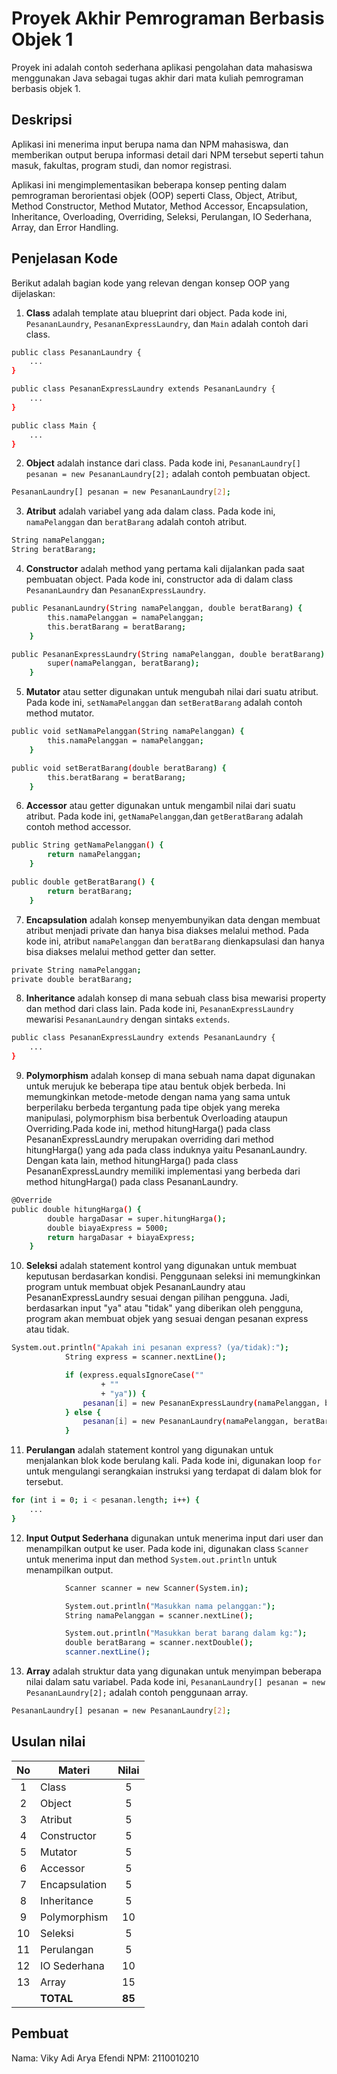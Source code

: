 # Proyek Akhir Pemrograman Berbasis Objek 1

Proyek ini adalah contoh sederhana aplikasi pengolahan data mahasiswa menggunakan Java sebagai tugas akhir dari mata kuliah pemrograman berbasis objek 1.

## Deskripsi

Aplikasi ini menerima input berupa nama dan NPM mahasiswa, dan memberikan output berupa informasi detail dari NPM tersebut seperti tahun masuk, fakultas, program studi, dan nomor registrasi.

Aplikasi ini mengimplementasikan beberapa konsep penting dalam pemrograman berorientasi objek (OOP) seperti Class, Object, Atribut, Method Constructor, Method Mutator, Method Accessor, Encapsulation, Inheritance, Overloading, Overriding, Seleksi, Perulangan, IO Sederhana, Array, dan Error Handling.

## Penjelasan Kode

Berikut adalah bagian kode yang relevan dengan konsep OOP yang dijelaskan:

1. **Class** adalah template atau blueprint dari object. Pada kode ini, `PesananLaundry`, `PesananExpressLaundry`, dan `Main` adalah contoh dari class.

```bash
public class PesananLaundry {
    ...
}

public class PesananExpressLaundry extends PesananLaundry {
    ...
}

public class Main {
    ...
}
```

2. **Object** adalah instance dari class. Pada kode ini, `PesananLaundry[] pesanan = new PesananLaundry[2];` adalah contoh pembuatan object.

```bash
PesananLaundry[] pesanan = new PesananLaundry[2];
```

3. **Atribut** adalah variabel yang ada dalam class. Pada kode ini, `namaPelanggan` dan `beratBarang` adalah contoh atribut.

```bash
String namaPelanggan;
String beratBarang;
```

4. **Constructor** adalah method yang pertama kali dijalankan pada saat pembuatan object. Pada kode ini, constructor ada di dalam class `PesananLaundry` dan `PesananExpressLaundry`.

```bash
public PesananLaundry(String namaPelanggan, double beratBarang) {
        this.namaPelanggan = namaPelanggan;
        this.beratBarang = beratBarang;
    }

public PesananExpressLaundry(String namaPelanggan, double beratBarang) {
        super(namaPelanggan, beratBarang);
    }
```

5. **Mutator** atau setter digunakan untuk mengubah nilai dari suatu atribut. Pada kode ini, `setNamaPelanggan` dan `setBeratBarang` adalah contoh method mutator.

```bash
public void setNamaPelanggan(String namaPelanggan) {
        this.namaPelanggan = namaPelanggan;
    }

public void setBeratBarang(double beratBarang) {
        this.beratBarang = beratBarang;
    }
```

6. **Accessor** atau getter digunakan untuk mengambil nilai dari suatu atribut. Pada kode ini, `getNamaPelanggan`,dan `getBeratBarang` adalah contoh method accessor.

```bash
public String getNamaPelanggan() {
        return namaPelanggan;
    }

public double getBeratBarang() {
        return beratBarang;
    }
```

7. **Encapsulation** adalah konsep menyembunyikan data dengan membuat atribut menjadi private dan hanya bisa diakses melalui method. Pada kode ini, atribut `namaPelanggan` dan `beratBarang` dienkapsulasi dan hanya bisa diakses melalui method getter dan setter.

```bash
private String namaPelanggan;
private double beratBarang;
```

8. **Inheritance** adalah konsep di mana sebuah class bisa mewarisi property dan method dari class lain. Pada kode ini, `PesananExpressLaundry` mewarisi `PesananLaundry` dengan sintaks `extends`.

```bash
public class PesananExpressLaundry extends PesananLaundry {
    ...
}
```

9. **Polymorphism** adalah konsep di mana sebuah nama dapat digunakan untuk merujuk ke beberapa tipe atau bentuk objek berbeda. Ini memungkinkan metode-metode dengan nama yang sama untuk berperilaku berbeda tergantung pada tipe objek yang mereka manipulasi, polymorphism bisa berbentuk Overloading ataupun Overriding.Pada kode ini, method hitungHarga() pada class PesananExpressLaundry merupakan overriding dari method hitungHarga() yang ada pada class induknya yaitu PesananLaundry. Dengan kata lain, method hitungHarga() pada class PesananExpressLaundry memiliki implementasi yang berbeda dari method hitungHarga() pada class PesananLaundry.

```bash
@Override
public double hitungHarga() {
        double hargaDasar = super.hitungHarga();
        double biayaExpress = 5000;
        return hargaDasar + biayaExpress;
    }
```

10. **Seleksi** adalah statement kontrol yang digunakan untuk membuat keputusan berdasarkan kondisi. Penggunaan seleksi ini memungkinkan program untuk membuat objek PesananLaundry atau PesananExpressLaundry sesuai dengan pilihan pengguna. Jadi, berdasarkan input "ya" atau "tidak" yang diberikan oleh pengguna, program akan membuat objek yang sesuai dengan pesanan express atau tidak.

```bash
System.out.println("Apakah ini pesanan express? (ya/tidak):");
            String express = scanner.nextLine();

            if (express.equalsIgnoreCase(""
                    + ""
                    + "ya")) {
                pesanan[i] = new PesananExpressLaundry(namaPelanggan, beratBarang);
            } else {
                pesanan[i] = new PesananLaundry(namaPelanggan, beratBarang);
            }
```

11. **Perulangan** adalah statement kontrol yang digunakan untuk menjalankan blok kode berulang kali. Pada kode ini, digunakan loop `for` untuk mengulangi serangkaian instruksi yang terdapat di dalam blok for tersebut.

```bash
for (int i = 0; i < pesanan.length; i++) {
    ...
}
```

12. **Input Output Sederhana** digunakan untuk menerima input dari user dan menampilkan output ke user. Pada kode ini, digunakan class `Scanner` untuk menerima input dan method `System.out.println` untuk menampilkan output.

```bash
            Scanner scanner = new Scanner(System.in);

            System.out.println("Masukkan nama pelanggan:");
            String namaPelanggan = scanner.nextLine();

            System.out.println("Masukkan berat barang dalam kg:");
            double beratBarang = scanner.nextDouble();
            scanner.nextLine();
```

13. **Array** adalah struktur data yang digunakan untuk menyimpan beberapa nilai dalam satu variabel. Pada kode ini, `PesananLaundry[] pesanan = new PesananLaundry[2];` adalah contoh penggunaan array.

```bash
PesananLaundry[] pesanan = new PesananLaundry[2];
```

## Usulan nilai

| No  | Materi         |  Nilai  |
| :-: | -------------- | :-----: |
|  1  | Class          |    5    |
|  2  | Object         |    5    |
|  3  | Atribut        |    5    |
|  4  | Constructor    |    5    |
|  5  | Mutator        |    5    |
|  6  | Accessor       |    5    |
|  7  | Encapsulation  |    5    |
|  8  | Inheritance    |    5    |
|  9  | Polymorphism   |   10    |
| 10  | Seleksi        |    5    |
| 11  | Perulangan     |    5    |
| 12  | IO Sederhana   |   10    |
| 13  | Array          |   15    |
|     | **TOTAL**      | **85** |

## Pembuat

Nama: Viky Adi Arya Efendi
NPM: 2110010210
